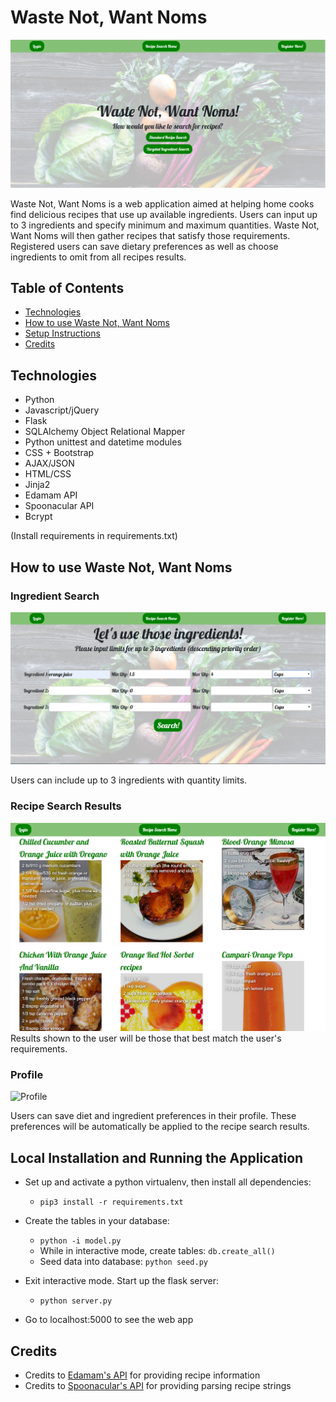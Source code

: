 # Waste Not, Want Noms

![Homepage](/static/img/docs/homepage.PNG)

Waste Not, Want Noms is a web application aimed at helping home cooks find delicious recipes that use up available ingredients.  Users can input up to 3 ingredients and specify minimum and maximum quantities.  Waste Not, Want Noms will then gather recipes that satisfy those requirements.  Registered users can save dietary preferences as well as choose ingredients to omit from all recipes results.

## Table of Contents
* [Technologies](#technologies)
* [How to use Waste Not, Want Noms](#use)
* [Setup Instructions](#setup)
* [Credits](#credits)

## <a name="technologies"></a>Technologies
* Python
* Javascript/jQuery
* Flask
* SQLAlchemy Object Relational Mapper
* Python unittest and datetime modules
* CSS + Bootstrap
* AJAX/JSON
* HTML/CSS
* Jinja2
* Edamam API
* Spoonacular API
* Bcrypt

(Install requirements in requirements.txt)

## <a name="use"></a>How to use Waste Not, Want Noms

### Ingredient Search

![Ingredient Search](/static/img/docs/ingredient_search.PNG)

Users can include up to 3 ingredients with quantity limits.  

### Recipe Search Results

![Search Results](/static/img/docs/search_results.png)
Results shown to the user will be those that best match the user's requirements.

### Profile

![Profile](/static/img/README/user_profile.PNG)

Users can save diet and ingredient preferences in their profile.  These preferences
will be automatically be applied to the recipe search results.

## <a name="use"></a>Local Installation and Running the Application

* Set up and activate a python virtualenv, then install all dependencies:
    * `pip3 install -r requirements.txt`
  
* Create the tables in your database:
    * `python -i model.py`
    * While in interactive mode, create tables: `db.create_all()`
    * Seed data into database: `python seed.py`
    
* Exit interactive mode. Start up the flask server:
    * `python server.py`

* Go to localhost:5000 to see the web app

## <a name="credits"></a>Credits
* Credits to [Edamam's API](https://developer.edamam.com/) for providing recipe information
* Credits to [Spoonacular's API](https://spoonacular.com/) for providing parsing recipe strings
